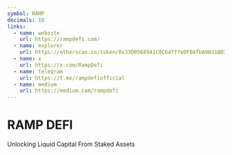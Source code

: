 ```yaml
---
symbol: RAMP
decimals: 18
links:
  - name: website
    url: https://rampdefi.com/
  - name: explorer
    url: https://etherscan.io/token/0x33D0568941C0C64ff7e0FB4fbA0B11BD37deEd9f
  - name: x
    url: https://x.com/RampDefi
  - name: telegram
    url: https://t.me/rampdefiofficial
  - name: medium
    url: https://medium.com/rampdefi
---
```


# RAMP DEFI

Unlocking Liquid Capital From Staked Assets
